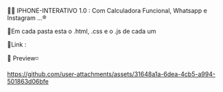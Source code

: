 🤳📱 IPHONE-INTERATIVO 1.0 : Com Calculadora Funcional, Whatsapp e Instagram ...®️

📍Em cada pasta esta o .html, .css e o .js de cada um

📌Link :

👀 Preview◽

https://github.com/user-attachments/assets/31648a1a-6dea-4cb5-a994-501863d06bfe


